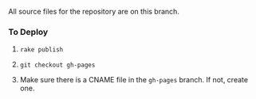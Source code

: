 All source files for the repository are on this branch.

### To Deploy

1. `rake publish`

2. `git checkout gh-pages`

3. Make sure there is a CNAME file in the `gh-pages` branch. If not, create one.



